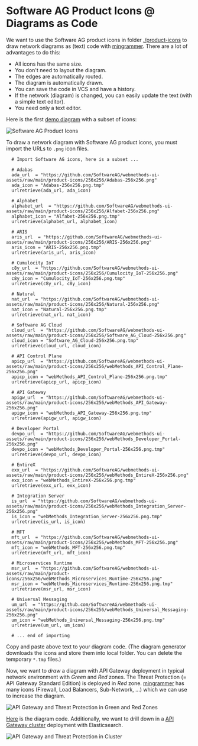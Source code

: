# Software AG Product Icons @ Diagrams as Code

We want to use the Software AG product icons in folder [./product-icons](./product-icons/256x256) to draw network diagrams as (text) code with [mingrammer](https://diagrams.mingrammer.com/). There are a lot of advantages to do this:

* All icons has the same size.
* You don't need to layout the diagram.
* The edges are automatically routed.
* The diagram is automatically drawn.
* You can save the code in VCS and have a history.
* If the network (diagram) is changed, you can easily update the text (with a simple text editor).
* You need only a text editor.

Here is the first [demo diagram](./diagrams/sag-demo.py) with a subset of icons:

![Software AG Product Icons](./diagrams/sag-demo.png)

To draw a network diagram with Software AG product icons, you must import the URLs to `.png` icon files.

```
  # Import Software AG icons, here is a subset ...
  
  # Adabas
  ada_url  = "https://github.com/SoftwareAG/webmethods-ui-assets/raw/main/product-icons/256x256/Adabas-256x256.png"
  ada_icon = "Adabas-256x256.png.tmp"
  urlretrieve(ada_url, ada_icon)

  # Alphabet
  alphabet_url  = "https://github.com/SoftwareAG/webmethods-ui-assets/raw/main/product-icons/256x256/Alfabet-256x256.png"
  alphabet_icon = "Alfabet-256x256.png.tmp"
  urlretrieve(alphabet_url, alphabet_icon)

  # ARIS
  aris_url  = "https://github.com/SoftwareAG/webmethods-ui-assets/raw/main/product-icons/256x256/ARIS-256x256.png"
  aris_icon = "ARIS-256x256.png.tmp"
  urlretrieve(aris_url, aris_icon)

  # Cumulocity IoT
  c8y_url  = "https://github.com/SoftwareAG/webmethods-ui-assets/raw/main/product-icons/256x256/Cumulocity_IoT-256x256.png"
  c8y_icon = "Cumulocity_IoT-256x256.png.tmp"
  urlretrieve(c8y_url, c8y_icon)

  # Natural
  nat_url  = "https://github.com/SoftwareAG/webmethods-ui-assets/raw/main/product-icons/256x256/Natural-256x256.png"
  nat_icon = "Natural-256x256.png.tmp"
  urlretrieve(nat_url, nat_icon)
  
  # Software AG Cloud
  cloud_url  = "https://github.com/SoftwareAG/webmethods-ui-assets/raw/main/product-icons/256x256/Software_AG_Cloud-256x256.png"
  cloud_icon = "Software_AG_Cloud-256x256.png.tmp"
  urlretrieve(cloud_url, cloud_icon)

  # API Control Plane
  apicp_url  = "https://github.com/SoftwareAG/webmethods-ui-assets/raw/main/product-icons/256x256/webMethods_API_Control_Plane-256x256.png"
  apicp_icon = "webMethods_API_Control_Plane-256x256.png.tmp"
  urlretrieve(apicp_url, apicp_icon)

  # API Gateway
  apigw_url  = "https://github.com/SoftwareAG/webmethods-ui-assets/raw/main/product-icons/256x256/webMethods_API_Gateway-256x256.png"
  apigw_icon = "webMethods_API_Gateway-256x256.png.tmp"
  urlretrieve(apigw_url, apigw_icon)

  # Developer Portal
  devpo_url  = "https://github.com/SoftwareAG/webmethods-ui-assets/raw/main/product-icons/256x256/webMethods_Developer_Portal-256x256.png"
  devpo_icon = "webMethods_Developer_Portal-256x256.png.tmp"
  urlretrieve(devpo_url, devpo_icon)

  # EntireX
  exx_url  = "https://github.com/SoftwareAG/webmethods-ui-assets/raw/main/product-icons/256x256/webMethods_EntireX-256x256.png"
  exx_icon = "webMethods_EntireX-256x256.png.tmp"
  urlretrieve(exx_url, exx_icon)

  # Integration Server
  is_url  = "https://github.com/SoftwareAG/webmethods-ui-assets/raw/main/product-icons/256x256/webMethods_Integration_Server-256x256.png"
  is_icon = "webMethods_Integration_Server-256x256.png.tmp"
  urlretrieve(is_url, is_icon)

  # MFT
  mft_url  = "https://github.com/SoftwareAG/webmethods-ui-assets/raw/main/product-icons/256x256/webMethods_MFT-256x256.png"
  mft_icon = "webMethods_MFT-256x256.png.tmp"
  urlretrieve(mft_url, mft_icon)

  # Microservices Runtime
  msr_url  = "https://github.com/SoftwareAG/webmethods-ui-assets/raw/main/product-icons/256x256/webMethods_Microservices_Runtime-256x256.png"
  msr_icon = "webMethods_Microservices_Runtime-256x256.png.tmp"
  urlretrieve(msr_url, msr_icon)

  # Universal Messaging
  um_url  = "https://github.com/SoftwareAG/webmethods-ui-assets/raw/main/product-icons/256x256/webMethods_Universal_Messaging-256x256.png"
  um_icon = "webMethods_Universal_Messaging-256x256.png.tmp"
  urlretrieve(um_url, um_icon)
  
  # ... end of importing

```

Copy and paste above text to your diagram code. (The diagram generator downloads the icons and store them into local folder. You can delete the temporary `*.tmp` files.)

Now, we want to *draw* a diagram with API Gateway deployment in typical network environment with *Green* and *Red* zones. The Threat Protection (= API Gateway Standard Edition) is deployed in *Red* zone. [mingrammer](https://diagrams.mingrammer.com/) has many icons (Firewall, Load Balancers, Sub-Network, ...) which we can use to increase the diagram.

![API Gateway and Threat Protection in Green and Red Zones](./diagrams/apigw-tp.png)

[Here](./diagrams/apigw-tp.py) is the diagram code. Additionally, we want to drill down in a [API Gateway cluster](./diagrams/apigw-tp-cluster.py) deployment with Elasticsearch.

![API Gateway and Threat Protection in Cluster](./diagrams/apigw-tp-cluster.png)
